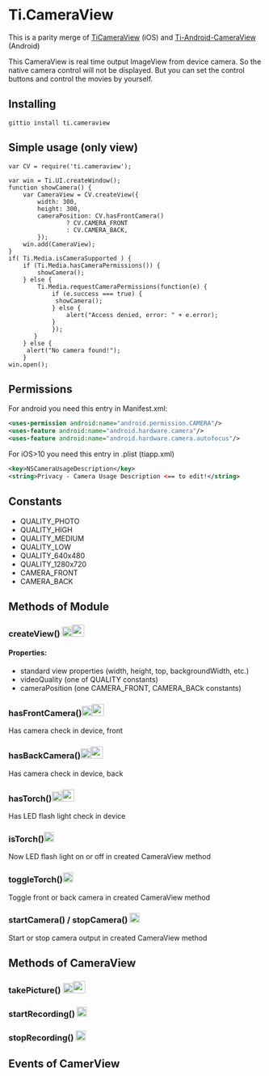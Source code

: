 Ti.CameraView
===========================================

This is a parity merge of [TiCameraView](https://github.com/k0sukey/TiCameraView) (iOS) and [Ti-Android-CameraView
](https://github.com/brownemint/Ti-Android-CameraView) (Android) 

This CameraView is real time output ImageView from device camera. So the native camera control will not be displayed. But you can set the control buttons and control the movies by yourself.

Installing
----------

```
gittio install ti.cameraview
```

Simple usage (only view)
-----------------------

```
var CV = require('ti.cameraview');

var win = Ti.UI.createWindow();
function showCamera() {
	var CameraView = CV.createView({
		width: 300,
		height: 300,
		cameraPosition: CV.hasFrontCamera() 
				? CV.CAMERA_FRONT 
				: CV.CAMERA_BACK,
		});
	win.add(CameraView);					
}
if( Ti.Media.isCameraSupported ) {
    if (Ti.Media.hasCameraPermissions()) {
        showCamera();
    } else { 
        Ti.Media.requestCameraPermissions(function(e) {
            if (e.success === true) {
			 showCamera();
            } else {
                alert("Access denied, error: " + e.error);
            }
   		    });
   	   }
	} else {
   	 alert("No camera found!");
	}
win.open();
```

Permissions
-------------

For android you need this entry in Manifest.xml:

```xml
<uses-permission android:name="android.permission.CAMERA"/>
<uses-feature android:name="android.hardware.camera"/>
<uses-feature android:name="android.hardware.camera.autofocus"/>
```

For iOS>10 you need this entry in .plist (tiapp.xml)

```xml
<key>NSCameraUsageDescription</key>
<string>Privacy - Camera Usage Description <== to edit!</string>
```

Constants
---------

- QUALITY_PHOTO 
- QUALITY_HIGH 
- QUALITY_MEDIUM 
- QUALITY_LOW 
- QUALITY_640x480 
- QUALITY_1280x720
- CAMERA_FRONT
- CAMERA_BACK



Methods of Module
-----------------

### createView() <img src="http://icons.iconarchive.com/icons/uiconstock/socialmedia/512/Apple-icon.png" width=20 /><img src="http://envyandroid.com/content/images/2015/03/android3.png" width=24 />

#### Properties:
- standard view properties (width, height, top, backgroundWidth, etc.)
- videoQuality (one of QUALITY constants)
- cameraPosition (one CAMERA_FRONT, CAMERA_BACk constants)

### hasFrontCamera()<img src="http://icons.iconarchive.com/icons/uiconstock/socialmedia/512/Apple-icon.png" width=20 /><img src="http://envyandroid.com/content/images/2015/03/android3.png" width=24 />
Has camera check in device, front
### hasBackCamera()<img src="http://icons.iconarchive.com/icons/uiconstock/socialmedia/512/Apple-icon.png" width=20 /><img src="http://envyandroid.com/content/images/2015/03/android3.png" width=24 />
Has camera check in device, back
### hasTorch()<img src="http://icons.iconarchive.com/icons/uiconstock/socialmedia/512/Apple-icon.png" width=20 /><img src="http://envyandroid.com/content/images/2015/03/android3.png" width=24 />
Has LED flash light check in device
### isTorch()<img src="http://icons.iconarchive.com/icons/uiconstock/socialmedia/512/Apple-icon.png" width=20 />
Now LED flash light on or off in created CameraView method

### toggleTorch()<img src="http://icons.iconarchive.com/icons/uiconstock/socialmedia/512/Apple-icon.png" width=20 />
Toggle front or back camera in created CameraView method

### startCamera() / stopCamera() <img src="http://icons.iconarchive.com/icons/uiconstock/socialmedia/512/Apple-icon.png" width=20 />

Start or stop camera output in created CameraView method


Methods of CameraView
--------------------

### takePicture() <img src="http://icons.iconarchive.com/icons/uiconstock/socialmedia/512/Apple-icon.png" width=20 /><img src="http://envyandroid.com/content/images/2015/03/android3.png" width=24 />

### startRecording() <img src="http://icons.iconarchive.com/icons/uiconstock/socialmedia/512/Apple-icon.png" width=20 />

### stopRecording() <img src="http://icons.iconarchive.com/icons/uiconstock/socialmedia/512/Apple-icon.png" width=20 />

Events of CamerView
-------------------